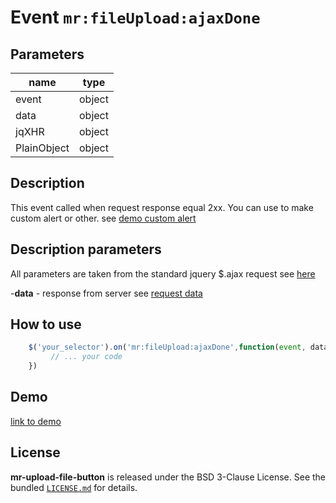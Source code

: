 
# Event `mr:fileUpload:ajaxDone`

## Parameters

| name            | type             |
| -----------     | ---------------- |
| event           | object           |
| data            | object           |
| jqXHR           | object           |
| PlainObject     | object           |

## Description

This event called when request response equal 2xx. You can use to make custom alert or other. see [demo custom alert]()

## Description parameters
All parameters are taken from the standard jquery $.ajax request see [here](http://api.jquery.com/jquery.ajax/#jQuery-ajax-settings)

-**data** - response from server see [request data](docs/attributes/ajax-options.md#request-data)


## How to use

```js
    $('your_selector').on('mr:fileUpload:ajaxDone',function(event, data, jqXHR, PlainObject){
         // ... your code 
    })
```

## Demo
[link to demo]()

## License

**mr-upload-file-button** is released under the BSD 3-Clause License. See the bundled [`LICENSE.md`](/LICENSE.md) for details.
